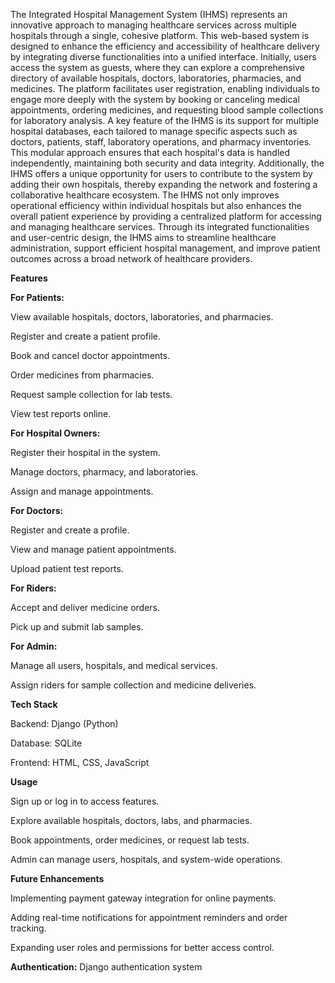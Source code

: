 The Integrated Hospital Management System (IHMS) represents an innovative approach to managing healthcare services across multiple hospitals through a single, cohesive platform. This web-based system is designed to enhance the efficiency and accessibility of healthcare delivery by integrating diverse functionalities into a unified interface. Initially, users access the system as guests, where they can explore a comprehensive directory of available hospitals, doctors, laboratories, pharmacies, and medicines. The platform facilitates user registration, enabling individuals to engage more deeply with the system by booking or canceling medical appointments, ordering medicines, and requesting blood sample collections for laboratory analysis. A key feature of the IHMS is its support for multiple hospital databases, each tailored to manage specific aspects such as doctors, patients, staff, laboratory operations, and pharmacy inventories. This modular approach ensures that each hospital's data is handled independently, maintaining both security and data integrity. Additionally, the IHMS offers a unique opportunity for users to contribute to the system by adding their own hospitals, thereby expanding the network and fostering a collaborative healthcare ecosystem. The IHMS not only improves operational efficiency within individual hospitals but also enhances the overall patient experience by providing a centralized platform for accessing and managing healthcare services. Through its integrated functionalities and user-centric design, the IHMS aims to streamline healthcare administration, support efficient hospital management, and improve patient outcomes across a broad network of healthcare providers.

**Features**

**For Patients:**

  View available hospitals, doctors, laboratories, and pharmacies.
  
  Register and create a patient profile.
  
  Book and cancel doctor appointments.
  
  Order medicines from pharmacies.
  
  Request sample collection for lab tests.
  
  View test reports online.

**For Hospital Owners:**

  Register their hospital in the system.
  
  Manage doctors, pharmacy, and laboratories.
  
  Assign and manage appointments.

**For Doctors:**

  Register and create a profile.
  
  View and manage patient appointments.
  
  Upload patient test reports.

**For Riders:**

  Accept and deliver medicine orders.
  
  Pick up and submit lab samples.

**For Admin:**

  Manage all users, hospitals, and medical services.
  
  Assign riders for sample collection and medicine deliveries.

**Tech Stack**

  Backend: Django (Python)

  Database: SQLite
  
  Frontend: HTML, CSS, JavaScript

**Usage**

Sign up or log in to access features.

Explore available hospitals, doctors, labs, and pharmacies.

Book appointments, order medicines, or request lab tests.

Admin can manage users, hospitals, and system-wide operations.

**Future Enhancements**

Implementing payment gateway integration for online payments.

Adding real-time notifications for appointment reminders and order tracking.

Expanding user roles and permissions for better access control.
  
**Authentication:** Django authentication system
